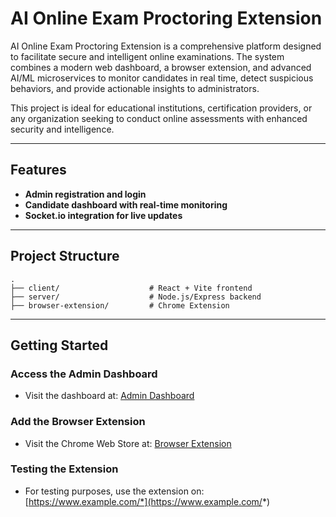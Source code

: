 # AI Online Exam Proctoring Extension

AI Online Exam Proctoring Extension is a comprehensive platform designed to facilitate secure and intelligent online examinations. The system combines a modern web dashboard, a browser extension, and advanced AI/ML microservices to monitor candidates in real time, detect suspicious behaviors, and provide actionable insights to administrators. 


This project is ideal for educational institutions, certification providers, or any organization seeking to conduct online assessments with enhanced security and intelligence.

---

## Features

- **Admin registration and login**
- **Candidate dashboard with real-time monitoring**
- **Socket.io integration for live updates**
---

## Project Structure

```
.
├── client/                    # React + Vite frontend
├── server/                    # Node.js/Express backend
├── browser-extension/         # Chrome Extension
```

---

## Getting Started

### Access the Admin Dashboard

- Visit the dashboard at: [Admin Dashboard](https://ai-online-exam-proctoring-extension.onrender.com/admin)

### Add the Browser Extension

- Visit the Chrome Web Store at: [Browser Extension](https://chromewebstore.google.com/detail/ai-online-assessment-prot/miclahaihmkokafihkmhnbjdadlblmhc?authuser=0&hl=en-GB)

### Testing the Extension

- For testing purposes, use the extension on: [https://www.example.com/*](https://www.example.com/*)


